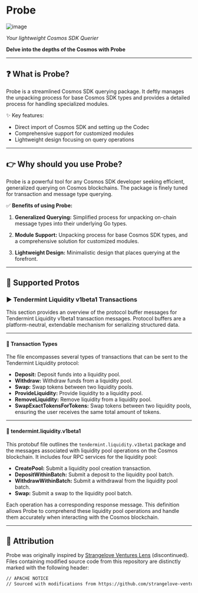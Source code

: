 # Probe 
![image](https://github.com/DefiantLabs/probe/assets/807940/1ac446be-4ba7-4ee2-b317-856930b899fb)


*Your lightweight Cosmos SDK Querier*

**Delve into the depths of the Cosmos with Probe**

---

## :question: What is Probe?

Probe is a streamlined Cosmos SDK querying package. It deftly manages the unpacking process for base Cosmos SDK types and provides a detailed process for handling specialized modules.

:sparkles: Key features:

- Direct import of Cosmos SDK and setting up the Codec
- Comprehensive support for customized modules
- Lightweight design focusing on query operations

---

## :point_right: Why should you use Probe?

Probe is a powerful tool for any Cosmos SDK developer seeking efficient, generalized querying on Cosmos blockchains. The package is finely tuned for transaction and message type querying.

:white_check_mark: **Benefits of using Probe:**

1. **Generalized Querying:** Simplified process for unpacking on-chain message types into their underlying Go types.

2. **Module Support:** Unpacking process for base Cosmos SDK types, and a comprehensive solution for customized modules.

3. **Lightweight Design:** Minimalistic design that places querying at the forefront.

---

## :satellite: Supported Protos

### :arrow_forward: Tendermint Liquidity v1beta1 Transactions

This section provides an overview of the protocol buffer messages for Tendermint Liquidity v1beta1 transaction messages. Protocol buffers are a platform-neutral, extendable mechanism for serializing structured data.

---

#### :bookmark_tabs: Transaction Types

The file encompasses several types of transactions that can be sent to the Tendermint Liquidity protocol:

- **Deposit:** Deposit funds into a liquidity pool.
- **Withdraw:** Withdraw funds from a liquidity pool.
- **Swap:** Swap tokens between two liquidity pools.
- **ProvideLiquidity:** Provide liquidity to a liquidity pool.
- **RemoveLiquidity:** Remove liquidity from a liquidity pool.
- **SwapExactTokensForTokens:** Swap tokens between two liquidity pools, ensuring the user receives the same total amount of tokens.

---

#### :rocket: tendermint.liquidity.v1beta1

This protobuf file outlines the `tendermint.liquidity.v1beta1` package and the messages associated with liquidity pool operations on the Cosmos blockchain. It includes four RPC services for the liquidity pool:

- **CreatePool:** Submit a liquidity pool creation transaction.
- **DepositWithinBatch:** Submit a deposit to the liquidity pool batch.
- **WithdrawWithinBatch:** Submit a withdrawal from the liquidity pool batch.
- **Swap:** Submit a swap to the liquidity pool batch.

Each operation has a corresponding response message. This definition allows Probe to comprehend these liquidity pool operations and handle them accurately when interacting with the Cosmos blockchain.

---

## :memo: Attribution

Probe was originally inspired by [Strangelove Ventures Lens](https://github.com/strangelove-ventures/lens) (discontinued). Files containing modified source code from this repository are distinctly marked with the following header:

```markdown
// APACHE NOTICE
// Sourced with modifications from https://github.com/strangelove-ventures/lens
```
